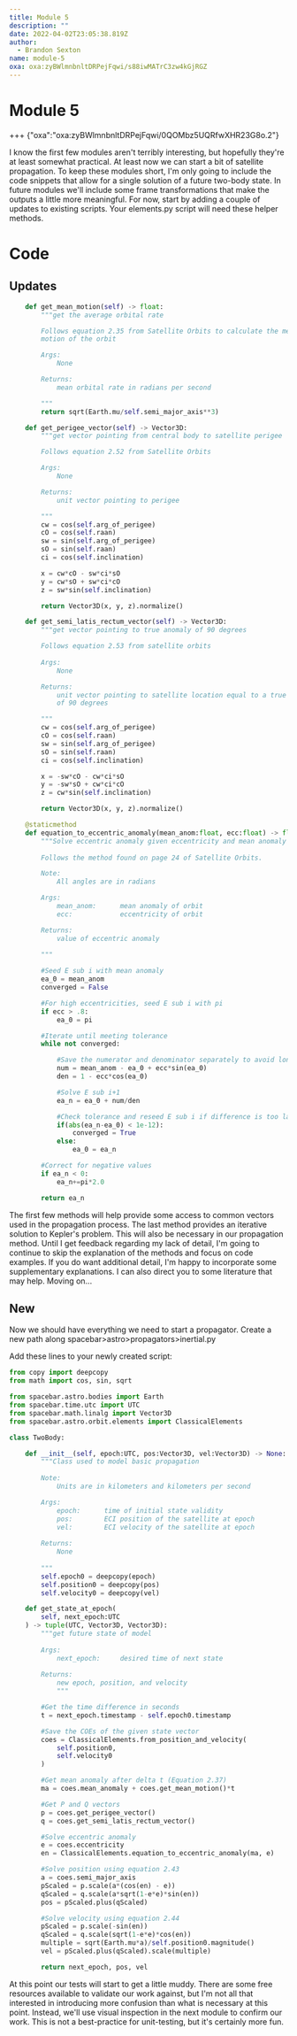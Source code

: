 ```yaml
---
title: Module 5
description: ""
date: 2022-04-02T23:05:38.819Z
author:
  - Brandon Sexton
name: module-5
oxa: oxa:zyBWlmnbnltDRPejFqwi/s88iwMATrC3zw4kGjRGZ
---
```


# Module 5

+++ {"oxa":"oxa:zyBWlmnbnltDRPejFqwi/0QOMbz5UQRfwXHR23G8o.2"}

I know the first few modules aren't terribly interesting, but hopefully they're at least somewhat practical.  At least now we can start a bit of satellite propagation.  To keep these modules short, I'm only going to include the code snippets that allow for a single solution of a future two-body state.  In future modules we'll include some frame transformations that make the outputs a little more meaningful.  For now, start by adding a couple of updates to existing scripts.  Your elements.py script will need these helper methods.

# Code

## Updates

```python
    def get_mean_motion(self) -> float:
        """get the average orbital rate

        Follows equation 2.35 from Satellite Orbits to calculate the mean
        motion of the orbit

        Args:
            None

        Returns:
            mean orbital rate in radians per second

        """
        return sqrt(Earth.mu/self.semi_major_axis**3)

    def get_perigee_vector(self) -> Vector3D:
        """get vector pointing from central body to satellite perigee

        Follows equation 2.52 from Satellite Orbits 

        Args:
            None

        Returns:
            unit vector pointing to perigee

        """
        cw = cos(self.arg_of_perigee)
        cO = cos(self.raan)
        sw = sin(self.arg_of_perigee)
        sO = sin(self.raan)
        ci = cos(self.inclination)

        x = cw*cO - sw*ci*sO
        y = cw*sO + sw*ci*cO
        z = sw*sin(self.inclination)

        return Vector3D(x, y, z).normalize()

    def get_semi_latis_rectum_vector(self) -> Vector3D:
        """get vector pointing to true anomaly of 90 degrees

        Follows equation 2.53 from satellite orbits
        
        Args:
            None

        Returns:
            unit vector pointing to satellite location equal to a true anomaly
            of 90 degrees

        """
        cw = cos(self.arg_of_perigee)
        cO = cos(self.raan)
        sw = sin(self.arg_of_perigee)
        sO = sin(self.raan)
        ci = cos(self.inclination)

        x = -sw*cO - cw*ci*sO
        y = -sw*sO + cw*ci*cO
        z = cw*sin(self.inclination)

        return Vector3D(x, y, z).normalize()

    @staticmethod
    def equation_to_eccentric_anomaly(mean_anom:float, ecc:float) -> float:
        """Solve eccentric anomaly given eccentricity and mean anomaly 
        
        Follows the method found on page 24 of Satellite Orbits.

        Note:
            All angles are in radians

        Args:
            mean_anom:      mean anomaly of orbit
            ecc:            eccentricity of orbit

        Returns:
            value of eccentric anomaly
            
        """

        #Seed E sub i with mean anomaly
        ea_0 = mean_anom
        converged = False

        #For high eccentricities, seed E sub i with pi
        if ecc > .8:
            ea_0 = pi

        #Iterate until meeting tolerance
        while not converged:

            #Save the numerator and denominator separately to avoid long lines
            num = mean_anom - ea_0 + ecc*sin(ea_0)
            den = 1 - ecc*cos(ea_0)

            #Solve E sub i+1
            ea_n = ea_0 + num/den

            #Check tolerance and reseed E sub i if difference is too large
            if(abs(ea_n-ea_0) < 1e-12):
                converged = True
            else:
                ea_0 = ea_n

        #Correct for negative values
        if ea_n < 0:
            ea_n+=pi*2.0

        return ea_n
```

The first few methods will help provide some access to common vectors used in the propagation process.  The last method provides an iterative solution to Kepler's problem.  This will also be necessary in our propagation method.  Until I get feedback regarding my lack of detail, I'm going to continue to skip the explanation of the methods and focus on code examples.  If you do want additional detail, I'm happy to incorporate some supplementary explanations.  I can also direct you to some literature that may help.  Moving on...

## New

Now we should have everything we need to start a propagator.  Create a new path along spacebar>astro>propagators>inertial.py

Add these lines to your newly created script:

```python
from copy import deepcopy
from math import cos, sin, sqrt

from spacebar.astro.bodies import Earth
from spacebar.time.utc import UTC
from spacebar.math.linalg import Vector3D
from spacebar.astro.orbit.elements import ClassicalElements

class TwoBody:

    def __init__(self, epoch:UTC, pos:Vector3D, vel:Vector3D) -> None:
        """Class used to model basic propagation
        
        Note:
            Units are in kilometers and kilometers per second

        Args:
            epoch:      time of initial state validity
            pos:        ECI position of the satellite at epoch
            vel:        ECI velocity of the satellite at epoch
            
        Returns:
            None
            
        """
        self.epoch0 = deepcopy(epoch)
        self.position0 = deepcopy(pos)
        self.velocity0 = deepcopy(vel)

    def get_state_at_epoch(
        self, next_epoch:UTC
    ) -> tuple(UTC, Vector3D, Vector3D):
        """get future state of model
        
        Args:
            next_epoch:     desired time of next state
            
        Returns:
            new epoch, position, and velocity 
            """

        #Get the time difference in seconds
        t = next_epoch.timestamp - self.epoch0.timestamp

        #Save the COEs of the given state vector
        coes = ClassicalElements.from_position_and_velocity(
            self.position0, 
            self.velocity0
        )

        #Get mean anomaly after delta t (Equation 2.37)
        ma = coes.mean_anomaly + coes.get_mean_motion()*t

        #Get P and Q vectors
        p = coes.get_perigee_vector()
        q = coes.get_semi_latis_rectum_vector()

        #Solve eccentric anomaly
        e = coes.eccentricity
        en = ClassicalElements.equation_to_eccentric_anomaly(ma, e)

        #Solve position using equation 2.43
        a = coes.semi_major_axis
        pScaled = p.scale(a*(cos(en) - e))
        qScaled = q.scale(a*sqrt(1-e*e)*sin(en))
        pos = pScaled.plus(qScaled)

        #Solve velocity using equation 2.44
        pScaled = p.scale(-sin(en))
        qScaled = q.scale(sqrt(1-e*e)*cos(en))
        multiple = sqrt(Earth.mu*a)/self.position0.magnitude()
        vel = pScaled.plus(qScaled).scale(multiple)

        return next_epoch, pos, vel
```

At this point our tests will start to get a little muddy.  There are some free resources available to validate our work against, but I'm not all that interested in introducing more confusion than what is necessary at this point.  Instead, we'll use visual inspection in the next module to confirm our work.  This is not a best-practice for unit-testing, but it's certainly more fun.  

